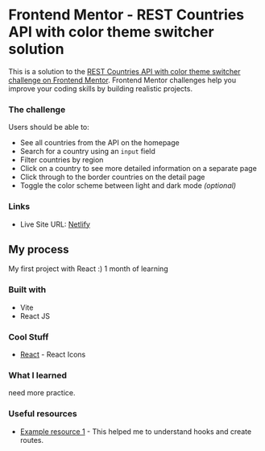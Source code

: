 # Frontend Mentor - REST Countries API with color theme switcher solution

This is a solution to the [REST Countries API with color theme switcher challenge on Frontend Mentor](https://www.frontendmentor.io/challenges/rest-countries-api-with-color-theme-switcher-5cacc469fec04111f7b848ca). Frontend Mentor challenges help you improve your coding skills by building realistic projects. 


### The challenge

Users should be able to:

- See all countries from the API on the homepage
- Search for a country using an `input` field
- Filter countries by region
- Click on a country to see more detailed information on a separate page
- Click through to the border countries on the detail page
- Toggle the color scheme between light and dark mode *(optional)*





### Links
- Live Site URL: [Netlify](https://carlosreyes84-restcountries.netlify.app/)

## My process
My first project with React :) 1 month of learning

### Built with
- Vite
- React JS

### Cool Stuff
- [React](https://react-icons.github.io/react-icons/) - React Icons



### What I learned

need more practice.


### Useful resources

- [Example resource 1](https://youtu.be/QBLbXgeXMU8) - This helped me to understand hooks and create routes.

